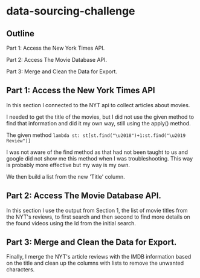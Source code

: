 # data-sourcing-challenge

## Outline
Part 1: Access the New York Times API.

Part 2: Access The Movie Database API.

Part 3: Merge and Clean the Data for Export.

## Part 1: Access the New York Times API

In this section I connected to the NYT api to collect articles about movies.

I needed to get the title of the movies, but I did not use the given method to find that information and did it my own way, still using the apply() method.

The given method `lambda st: st[st.find("\u2018")+1:st.find("\u2019 Review")]`

I was not aware of the find method as that had not been taught to us and google did not show me this method when I was troubleshooting. This way is probably more effective but my way is my own.

We then build a list from the new 'Title' column.

## Part 2: Access The Movie Database API.

In this section I use the output from Section 1, the list of movie titles from the NYT's reviews, to first search and then second to find more details on the found videos using the Id from the initial search.

## Part 3: Merge and Clean the Data for Export.

Finally, I merge the NYT's article reviews with the IMDB information based on the title and clean up the columns with lists to remove the unwanted characters.